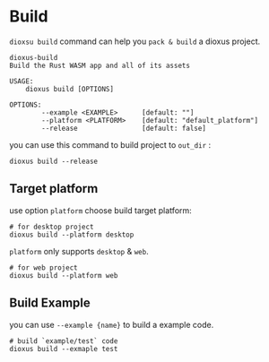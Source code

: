 # Build

`dioxsu build` command can help you `pack & build` a dioxus project.

```
dioxus-build 
Build the Rust WASM app and all of its assets

USAGE:
    dioxus build [OPTIONS]

OPTIONS:
        --example <EXAMPLE>      [default: ""]
        --platform <PLATFORM>    [default: "default_platform"]
        --release                [default: false]
```

you can use this command to build project to `out_dir` :

```
dioxus build --release
```

## Target platform

use option `platform` choose build target platform:

```
# for desktop project
dioxus build --platform desktop
```

`platform` only supports `desktop` & `web`.

```
# for web project
dioxus build --platform web
```

## Build Example

you can use `--example {name}` to build a example code.

```
# build `example/test` code
dioxus build --exmaple test
```